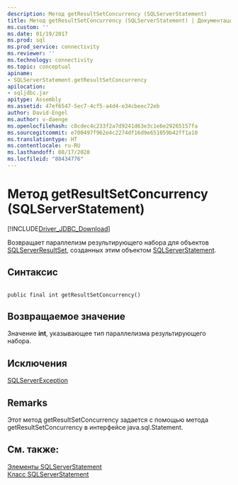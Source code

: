 ```yaml
---
description: Метод getResultSetConcurrency (SQLServerStatement)
title: Метод getResultSetConcurrency (SQLServerStatement) | Документация Майкрософт
ms.custom: ''
ms.date: 01/19/2017
ms.prod: sql
ms.prod_service: connectivity
ms.reviewer: ''
ms.technology: connectivity
ms.topic: conceptual
apiname:
- SQLServerStatement.getResultSetConcurrency
apilocation:
- sqljdbc.jar
apitype: Assembly
ms.assetid: 47ef6547-5ec7-4cf5-a4d4-e34cbeec72eb
author: David-Engel
ms.author: v-daenge
ms.openlocfilehash: c8cdec4c233f2a7d9241d63e3c1e6e29265157fa
ms.sourcegitcommit: e700497f962e4c2274df16d9e651059b42ff1a10
ms.translationtype: HT
ms.contentlocale: ru-RU
ms.lasthandoff: 08/17/2020
ms.locfileid: "88434776"
---
```

# <a name="getresultsetconcurrency-method-sqlserverstatement"></a>Метод getResultSetConcurrency (SQLServerStatement)
[!INCLUDE[Driver_JDBC_Download](../../../includes/driver_jdbc_download.md)]

  Возвращает параллелизм результирующего набора для объектов [SQLServerResultSet](../../../connect/jdbc/reference/sqlserverresultset-class.md), созданных этим объектом [SQLServerStatement](../../../connect/jdbc/reference/sqlserverstatement-class.md).  
  
## <a name="syntax"></a>Синтаксис  
  
```  
  
public final int getResultSetConcurrency()  
```  
  
## <a name="return-value"></a>Возвращаемое значение  
 Значение **int**, указывающее тип параллелизма результирующего набора.  
  
## <a name="exceptions"></a>Исключения  
 [SQLServerException](../../../connect/jdbc/reference/sqlserverexception-class.md)  
  
## <a name="remarks"></a>Remarks  
 Этот метод getResultSetConcurrency задается с помощью метода getResultSetConcurrency в интерфейсе java.sql.Statement.  
  
## <a name="see-also"></a>См. также:  
 [Элементы SQLServerStatement](../../../connect/jdbc/reference/sqlserverstatement-members.md)   
 [Класс SQLServerStatement](../../../connect/jdbc/reference/sqlserverstatement-class.md)  
  
  
